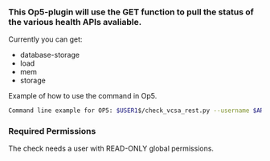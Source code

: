 ### This Op5-plugin will use the GET function to pull the status of the various health APIs avaliable.

Currently you can get:

 * database-storage
 * load
 * mem
 * storage

Example of how to use the command in Op5.
```sh
Command line example for OP5: $USER1$/check_vcsa_rest.py --username $ARG1$ --password $ARG2$ --url $HOSTNAME$ --domain $ARG3$ --check $ARG4$
```

### Required Permissions
The check needs a user with READ-ONLY global permissions.
